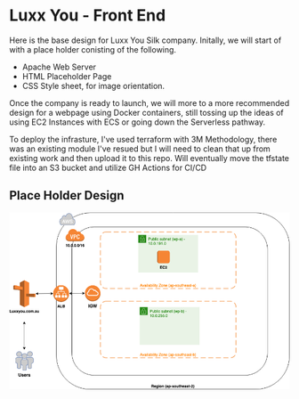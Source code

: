 # Luxx You - Front End

Here is the base design for Luxx You Silk company.
Initally, we will start of with a place holder conisting of the following.

* Apache Web Server
* HTML Placeholder Page
* CSS Style sheet, for image orientation.


Once the company is ready to launch, we will more to a more recommended design for a webpage using Docker containers, still tossing up the ideas of using EC2 Instances with ECS or going down the Serverless pathway.


To deploy the infrasture, I've used terraform with 3M Methodology, there was an existing module I've resued but I will need to clean that up from existing work and then upload it to this repo.
Will eventually move the tfstate file into an S3 bucket and utilize GH Actions for CI/CD

## Place Holder Design
![Luxx_You_PH](https://github.com/starkmatt/luxxyou-frontend/blob/master/Design/LuxxYou-Placeholder%20Design%20v1.2.png)

